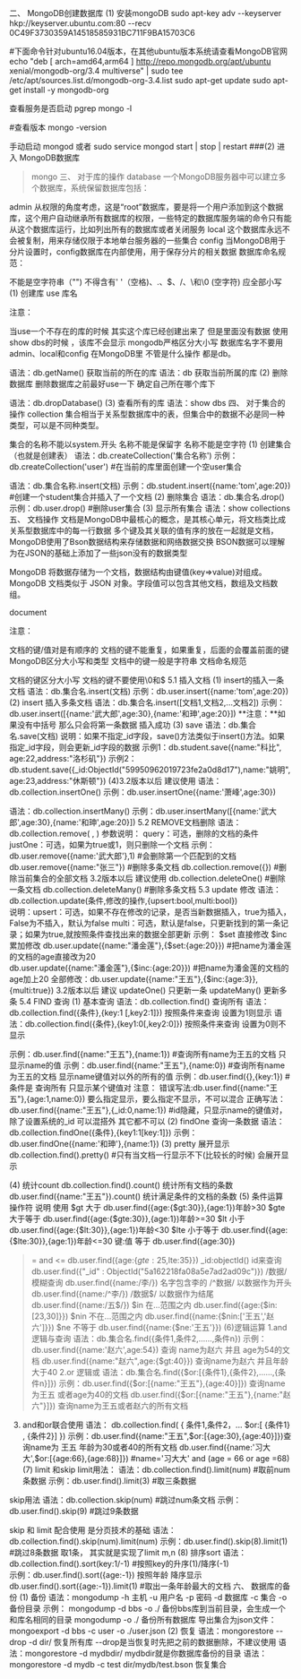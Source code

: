 二、 MongoDB创建数据库
(1) 安装mongoDB
sudo apt-key adv --keyserver hkp://keyserver.ubuntu.com:80 --recv 0C49F3730359A14518585931BC711F9BA15703C6

#下面命令针对ubuntu16.04版本，在其他ubuntu版本系统请查看MongoDB官网
echo "deb [ arch=amd64,arm64 ] http://repo.mongodb.org/apt/ubuntu xenial/mongodb-org/3.4 multiverse" | sudo tee /etc/apt/sources.list.d/mongodb-org-3.4.list
sudo apt-get update
sudo apt-get install -y mongodb-org

查看服务是否启动
pgrep mongo -l

#查看版本
mongo -version

手动启动
mongod
或者
sudo service mongod start | stop | restart
###(2) 进入 MongoDB数据库

> mongo
三、 对于库的操作 database
一个MongoDB服务器中可以建立多个数据库，系统保留数据库包括：

admin 从权限的角度考虑，这是“root”数据库，要是将一个用户添加到这个数据库，这个用户自动继承所有数据库的权限，一些特定的数据库服务端的命令只有能从这个数据库运行，比如列出所有的数据库或者关闭服务
local 这个数据库永远不会被复制，用来存储仅限于本地单台服务器的一些集合
config 当MongoDB用于分片设置时，config数据库在内部使用，用于保存分片的相关数据
数据库命名规范：

不能是空字符串（"")
不得含有' '（空格)、.、$、/、\和\0 (空字符)
应全部小写
(1) 创建库
use 库名

注意：

当use一个不存在的库的时候 其实这个库已经创建出来了 但是里面没有数据 使用show dbs的时候 ，该库不会显示
mongodb严格区分大小写
数据库名字不要用admin、local和config
在MongoDB里 不管是什么操作 都是db。

语法：db.getName()  获取当前的所在的库
语法：db      获取当前所属的库
(2) 删除数据库
删除数据库之前最好use一下 确定自己所在哪个库下

语法：db.dropDatabase()
(3) 查看所有的库
语法：show dbs
四、 对于集合的操作 collection
集合相当于关系型数据库中的表，但集合中的数据不必是同一种类型，可以是不同种类型。

集合的名称不能以system.开头
名称不能是保留字
名称不能是空字符
(1) 创建集合（也就是创建表）
语法：db.createCollection('集合名称')
示例：db.createCollection('user')  #在当前的库里面创建一个空user集合

语法：db.集合名称.insert(文档)
示例：db.student.insert({name:'tom',age:20}) #创建一个student集合并插入了一个文档
(2) 删除集合
语法：db.集合名.drop()
示例：db.user.drop()  #删除user集合
(3) 显示所有集合
语法：show collections
五、 文档操作
文档是MongoDB中最核心的概念，是其核心单元，将文档类比成关系型数据库中的每一行数据 多个键及其关联的值有序的放在一起就是文档，MongoDB使用了Bson数据结构来存储数据和网络数据交换 BSON数据可以理解为在JSON的基础上添加了一些json没有的数据类型

MongoDB 将数据存储为一个文档，数据结构由键值(key=>value)对组成。MongoDB 文档类似于 JSON 对象。字段值可以包含其他文档，数组及文档数组。

document

注意：

文档的键/值对是有顺序的
文档的键不能重复，如果重复，后面的会覆盖前面的键
MongoDB区分大小写和类型
文档中的键一般是字符串
文档命名规范

文档的键区分大小写
文档的键不要使用\0和$
5.1 插入文档
(1) insert的插入一条文档
语法：db.集合名.insert(文档)
示例：db.user.insert({name:'tom',age:20})
(2) insert 插入多条文档
语法：db.集合名.insert([文档1,文档2,...文档2])
示例：db.user.insert([{name:'武大郎',age:30},{name:'和珅',age:20}])
**注意：**如果没有中括号 那么只会将第一条数据 插入成功
(3) save
语法：db.集合名.save(文档)
说明：如果不指定_id字段，save()方法类似于insert()方法。如果指定_id字段，则会更新_id字段的数据
示例1：db.student.save({name:"科比", age:22,address:"洛杉矶"})
示例2：db.student.save({_id:ObjectId("59950962019723fe2a0d8d17"),name:"姚明", age:23,address:"休斯顿"})
(4)3.2版本以后 建议使用
语法：db.collection.insertOne()
示例：db.user.insertOne({name:'萧峰',age:30})

语法：db.collection.insertMany()
示例：db.user.insertMany([{name:'武大郎',age:30},{name:'和珅',age:20}])
5.2 REMOVE文档删除
语法： 
db.collection.remove(
   <query>,
   <justOne>
)
参数说明：
      query：可选，删除的文档的条件
      justOne：可选，如果为true或1，则只删除一个文档
示例：
  db.user.remove({name:'武大郎'},1) #会删除第一个匹配到的文档
  db.user.remove({name:"张三"})      #删除多条文档
  db.collection.remove({})    #删除当前集合的全部文档
3.2版本以后 建议使用
db.collection.deleteOne() #删除一条文档
db.collection.deleteMany() #删除多条文档
5.3 update 修改
语法：db.collection.update(条件,修改的操作,{upsert:bool,multi:bool})   
说明：upsert：可选，如果不存在修改的记录，是否当新数据插入，true为插入，False为不插入，默认为false
      multi：可选，默认是false，只更新找到的第一条记录；如果为true,就按照条件查找出来的数据全部更新 
示例：
 $set   直接修改
 $inc   累加修改
db.user.update({name:"潘金莲"},{$set:{age:20}})   #把name为潘金莲的文档的age直接改为20  
db.user.update({name:"潘金莲"},{$inc:{age:20}}) #把name为潘金莲的文档的age加上20 
全部修改：db.user.update({name:"王五"},{$inc:{age:3}},{multi:true})
3.2版本以后 建议 updateOne()	只更新一条 updateMany()	更新多条
5.4 FIND 查询
(1) 基本查询
语法：db.collection.find()	查询所有
语法：db.collection.find({条件},{key:1 [,key2:1]})  按照条件来查询  设置为1则显示
语法：db.collection.find({条件},{key1:0[,key2:0]})  按照条件来查询  设置为0则不显示

示例：db.user.find({name:"王五"},{name:1})	#查询所有name为王五的文档 只显示name的值
示例：db.user.find({name:"王五"},{name:0})	#查询所有name为王五的文档 显示name键值对以外的所有的值
示例：db.user.find({},{key:1})		#条件是 查询所有 只显示某个键值对
注意：
错误写法:db.user.find({name:"王五"},{age:1,name:0}) 要么指定显示，要么指定不显示，不可以混合
正确写法：db.user.find({name:"王五"},{_id:0,name:1}) #id隐藏，只显示name的键值对，除了设置系统的_id 可以混搭外 其它都不可以
(2) findOne 查询一条数据
语法：db.collection.findOne({条件},{key1:1[key:1]})
示例：db.user.findOne({name:'和珅'},{name:1})
(3) pretty 展开显示
​ db.collection.find().pretty() #只有当文档一行显示不下(比较长的时候) 会展开显示

(4) 统计count
db.collection.find().count()  统计所有文档的条数
db.user.find({name:"王五"}).count() 统计满足条件的文档的条数
(5) 条件运算
操作符	说明	使用
$gt	大于	db.user.find({age:{$gt:30}},{age:1})年龄>30
$gte	大于等于	db.user.find({age:{$gte:30}},{age:1})年龄>=30
$lt	小于	db.user.find({age:{$lt:30}},{age:1})年龄<30
$lte	小于等于	db.user.find({age:{$lte:30}},{age:1})年龄<=30
键:值	等于	db.user.find({age:30})
>= and <=	db.user.find({age:{$gte:25,$lte:35}})
_id:objectId()	id来查询	db.user.find({"_id" : ObjectId("5a162218fa08a5e7ad2ad09c")})
/数据/	模糊查询	db.user.find({name:/李/}) 名字包含李的
/^数据/	以数据作为开头	db.user.find({name:/^李/})
/数据$/	以数据作为结尾	db.user.find({name:/五$/})
$in	在...范围之内	db.user.find({age:{$in:[23,30]}})
$nin	不在...范围之内	db.user.find({name:{$nin:['王五','赵六']}})
$ne	不等于	db.user.find({name:{$ne:'王五'}})
(6)逻辑运算
1.and   逻辑与查询
语法：db.集合名.find({条件1,条件2,……,条件n})
示例：db.user.find({name:'赵六',age:54}) 	查询 name为赵六 并且 age为54的文档
      db.user.find({name:"赵六",age:{$gt:40}})	查询name为赵六 并且年龄大于40
2.or 逻辑或
语法：db.集合名.find({$or:[{条件1},{条件2},……,{条件n}]})
示例：db.user.find({$or:[{name:"王五"},{age:40}]}) 	查询name为王五 或者age为40的文档
     db.user.find({$or:[{name:"王五"},{name:"赵六"}]})		查询name为王五或者赵六的所有文档
3. and和or联合使用
语法： db.collection.find( { 条件1,条件2，... $or:[ {条件1} , {条件2}]  })
示例：db.user.find({name:"王五",$or:[{age:30},{age:40}]})查询name为 王五 年龄为30或者40的所有文档
db.user.find({name:'习大大',$or:[{age:66},{age:68}]})
#name='习大大' and (age = 66 or age =68)
(7) limit 和skip
limit用法：
语法：db.collection.find().limit(num)  #取前num条数据
示例：db.user.find().limit(3)   #取三条数据

skip用法
语法：db.collection.skip(num)   #跳过num条文档
示例：db.user.find().skip(9)  #跳过9条数据

skip 和 limit 配合使用  是分页技术的基础
语法：db.collection.find().skip(num).limit(num)
示例：db.user.find().skip(8).limit(1)   #跳过8条数据 取1条， 其实就是实现了limit m,n
(8) 排序sort
语法：db.collection.find().sort(key:1/-1)  #按照key的升序(1)/降序(-1)  
示例：db.user.find().sort({age:-1})   按照年龄 降序显示
     db.user.find().sort({age:-1}).limit(1)  #取出一条年龄最大的文档
六、 数据库的备份
(1) 备份
语法：mongodump -h 主机 -u 用户名 -p 密码 -d 数据库 -c 集合 -o 备份目录
示例：
   mongodump -d bbs -o ./  备份bbs库到当前目录，会生成一个和库名相同的目录
   mongodump -o ./  备份所有数据库
导出集合为json文件：
   mongoexport -d bbs -c user -o ./user.json
(2) 恢复
语法：mongorestore --drop -d dir/ 恢复所有库   --drop是当恢复时先把之前的数据删除，不建议使用
语法：mongorestore -d mydbdir/   mydbdir就是你数据库备份的目录
语法：mongorestore -d mydb -c test dir/mydb/test.bson  恢复集合
